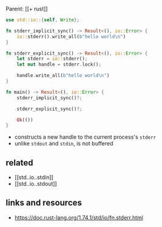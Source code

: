 Parent: [[+ rust]]

```rust
use std::io::{self, Write};

fn stderr_implicit_sync() -> Result<(), io::Error> {
    io::stderr().write_all(b"hello world\n")
}

fn stderr_explicit_sync() -> Result<(), io::Error> {
    let stderr = io::stderr();
    let mut handle = stderr.lock();

    handle.write_all(b"hello world\n")
}

fn main() -> Result<(), io::Error> {
    stderr_implicit_sync()?;

    stderr_explicit_sync()?;

    Ok(())
}
```

- constructs a new handle to the current process's `stderr`
- unlike `stdout` and `stdin`, is not buffered

## related

- [[std..io..stdin]]
- [[std..io..stdout]]


## links and resources

- https://doc.rust-lang.org/1.74.1/std/io/fn.stderr.html
